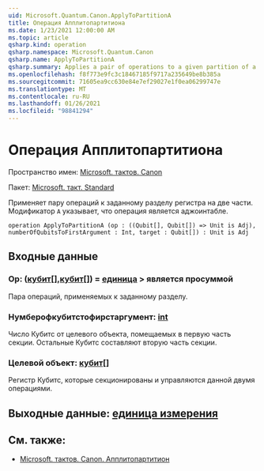 ```yaml
---
uid: Microsoft.Quantum.Canon.ApplyToPartitionA
title: Операция Апплитопартитиона
ms.date: 1/23/2021 12:00:00 AM
ms.topic: article
qsharp.kind: operation
qsharp.namespace: Microsoft.Quantum.Canon
qsharp.name: ApplyToPartitionA
qsharp.summary: Applies a pair of operations to a given partition of a register into two parts. The modifier `A` indicates that the operation is adjointable.
ms.openlocfilehash: f8f773e9fc3c18467185f9717a235649be8b385a
ms.sourcegitcommit: 71605ea9cc630e84e7ef29027e1f0ea06299747e
ms.translationtype: MT
ms.contentlocale: ru-RU
ms.lasthandoff: 01/26/2021
ms.locfileid: "98841294"
---
```

# <a name="applytopartitiona-operation"></a>Операция Апплитопартитиона

Пространство имен: [Microsoft. тактов. Canon](xref:Microsoft.Quantum.Canon)

Пакет: [Microsoft. такт. Standard](https://nuget.org/packages/Microsoft.Quantum.Standard)


Применяет пару операций к заданному разделу регистра на две части.
Модификатор `A` указывает, что операция является аджоинтабле.

```qsharp
operation ApplyToPartitionA (op : ((Qubit[], Qubit[]) => Unit is Adj), numberOfQubitsToFirstArgument : Int, target : Qubit[]) : Unit is Adj
```


## <a name="input"></a>Входные данные

### <a name="op--qubitqubit--unit--is-adj"></a>Op: ([кубит](xref:microsoft.quantum.lang-ref.qubit)[],[кубит](xref:microsoft.quantum.lang-ref.qubit)[]) = [единица](xref:microsoft.quantum.lang-ref.unit) > является просуммой

Пара операций, применяемых к заданному разделу.


### <a name="numberofqubitstofirstargument--int"></a>Нумберофкубитстофирстаргумент: [int](xref:microsoft.quantum.lang-ref.int)

Число Кубитс от целевого объекта, помещаемых в первую часть секции.
Остальные Кубитс составляют вторую часть секции.


### <a name="target--qubit"></a>Целевой объект: [кубит](xref:microsoft.quantum.lang-ref.qubit)[]

Регистр Кубитс, которые секционированы и управляются данной двумя операциями.



## <a name="output--unit"></a>Выходные данные: [единица измерения](xref:microsoft.quantum.lang-ref.unit)



## <a name="see-also"></a>См. также:

- [Microsoft. тактов. Canon. Апплитопартитион](xref:Microsoft.Quantum.Canon.ApplyToPartition)